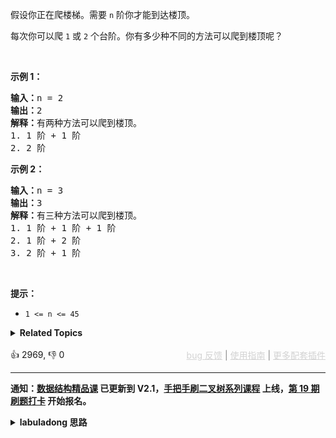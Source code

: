 <p>假设你正在爬楼梯。需要 <code>n</code>&nbsp;阶你才能到达楼顶。</p>

<p>每次你可以爬 <code>1</code> 或 <code>2</code> 个台阶。你有多少种不同的方法可以爬到楼顶呢？</p>

<p>&nbsp;</p>

<p><strong>示例 1：</strong></p>

<pre>
<strong>输入：</strong>n = 2
<strong>输出：</strong>2
<strong>解释：</strong>有两种方法可以爬到楼顶。
1. 1 阶 + 1 阶
2. 2 阶</pre>

<p><strong>示例 2：</strong></p>

<pre>
<strong>输入：</strong>n = 3
<strong>输出：</strong>3
<strong>解释：</strong>有三种方法可以爬到楼顶。
1. 1 阶 + 1 阶 + 1 阶
2. 1 阶 + 2 阶
3. 2 阶 + 1 阶
</pre>

<p>&nbsp;</p>

<p><strong>提示：</strong></p>

<ul> 
 <li><code>1 &lt;= n &lt;= 45</code></li> 
</ul>

<details><summary><strong>Related Topics</strong></summary>记忆化搜索 | 数学 | 动态规划</details><br>

<div>👍 2969, 👎 0<span style='float: right;'><span style='color: gray;'><a href='https://github.com/labuladong/fucking-algorithm/discussions/939' target='_blank' style='color: lightgray;text-decoration: underline;'>bug 反馈</a> | <a href='https://labuladong.gitee.io/article/fname.html?fname=jb插件简介' target='_blank' style='color: lightgray;text-decoration: underline;'>使用指南</a> | <a href='https://labuladong.github.io/algo/images/others/%E5%85%A8%E5%AE%B6%E6%A1%B6.jpg' target='_blank' style='color: lightgray;text-decoration: underline;'>更多配套插件</a></span></span></div>

<div id="labuladong"><hr>

**通知：[数据结构精品课](https://aep.h5.xeknow.com/s/1XJHEO) 已更新到 V2.1，[手把手刷二叉树系列课程](https://aep.xet.tech/s/3YGcq3) 上线，[第 19 期刷题打卡](https://aep.xet.tech/s/32wqt4) 开始报名。**

<details><summary><strong>labuladong 思路</strong></summary>

## 基本思路

这题属于最基本的动态规划，建议先看下前文 [动态规划框架详解](https://labuladong.github.io/article/fname.html?fname=动态规划详解进阶)。

这题很像 [509. 斐波那契数](/problems/fibonacci-number)：爬到第 `n` 级台阶的方法个数等于爬到 `n - 1` 的方法个数和爬到 `n - 2` 的方法个数之和。

**标签：[一维动态规划](https://mp.weixin.qq.com/mp/appmsgalbum?__biz=MzAxODQxMDM0Mw==&action=getalbum&album_id=2122007027366395905)，[动态规划](https://mp.weixin.qq.com/mp/appmsgalbum?__biz=MzAxODQxMDM0Mw==&action=getalbum&album_id=1318881141113536512)**

## 解法代码

提示：🟢 标记的是我写的解法代码，🤖 标记的是 chatGPT 翻译的多语言解法代码。如有错误，可以 [点这里](https://github.com/labuladong/fucking-algorithm/issues/1113) 反馈和修正。

<div class="tab-panel"><div class="tab-nav">
<button data-tab-item="cpp" class="tab-nav-button btn " data-tab-group="default" onclick="switchTab(this)">cpp🤖</button>

<button data-tab-item="python" class="tab-nav-button btn " data-tab-group="default" onclick="switchTab(this)">python🤖</button>

<button data-tab-item="java" class="tab-nav-button btn active" data-tab-group="default" onclick="switchTab(this)">java🟢</button>

<button data-tab-item="go" class="tab-nav-button btn " data-tab-group="default" onclick="switchTab(this)">go🤖</button>

<button data-tab-item="javascript" class="tab-nav-button btn " data-tab-group="default" onclick="switchTab(this)">javascript🤖</button>
</div><div class="tab-content">
<div data-tab-item="cpp" class="tab-item " data-tab-group="default"><div class="highlight">

```cpp
// 注意：cpp 代码由 chatGPT🤖 根据我的 java 代码翻译，旨在帮助不同背景的读者理解算法逻辑。
// 本代码已经通过力扣的测试用例，应该可直接成功提交。

class Solution {
public:
    // 备忘录
    vector<int> memo;

    int climbStairs(int n) {
        memo.resize(n + 1, 0);
        return dp(n);
    }

    // 定义：爬到第 n 级台阶的方法个数为 dp(n)
    int dp(int n) {
        // base case
        if (n <= 2) {
            return n;
        }
        if (memo[n] > 0) {
            return memo[n];
        }
        // 状态转移方程：
        // 爬到第 n 级台阶的方法个数等于爬到 n - 1 的方法个数和爬到 n - 2 的方法个数之和。
        memo[n] = dp(n - 1) + dp(n - 2);
        return memo[n];
    }
};
```

</div></div>

<div data-tab-item="python" class="tab-item " data-tab-group="default"><div class="highlight">

```python
# 注意：python 代码由 chatGPT🤖 根据我的 java 代码翻译，旨在帮助不同背景的读者理解算法逻辑。
# 本代码已经通过力扣的测试用例，应该可直接成功提交。

class Solution:
    # 备忘录
    memo = []

    def climbStairs(self, n: int) -> int:
        self.memo = [0] * (n + 1)
        return self.dp(n)

    # 定义：爬到第 n 级台阶的方法个数为 dp(n)
    def dp(self, n: int) -> int:
        # base case
        if n <= 2:
            return n
        if self.memo[n] > 0:
            return self.memo[n]
        # 状态转移方程：
        # 爬到第 n 级台阶的方法个数等于爬到 n - 1 的方法个数和爬到 n - 2 的方法个数之和。
        self.memo[n] = self.dp(n - 1) + self.dp(n - 2)
        return self.memo[n]
```

</div></div>

<div data-tab-item="java" class="tab-item active" data-tab-group="default"><div class="highlight">

```java
class Solution {
    // 备忘录
    int[] memo;

    public int climbStairs(int n) {
        memo = new int[n + 1];
        return dp(n);
    }

    // 定义：爬到第 n 级台阶的方法个数为 dp(n)
    int dp(int n) {
        // base case
        if (n <= 2) {
            return n;
        }
        if (memo[n] > 0) {
            return memo[n];
        }
        // 状态转移方程：
        // 爬到第 n 级台阶的方法个数等于爬到 n - 1 的方法个数和爬到 n - 2 的方法个数之和。
        memo[n] = dp(n - 1) + dp(n - 2);
        return memo[n];
    }
}
```

</div></div>

<div data-tab-item="go" class="tab-item " data-tab-group="default"><div class="highlight">

```go
// 注意：go 代码由 chatGPT🤖 根据我的 java 代码翻译，旨在帮助不同背景的读者理解算法逻辑。
// 本代码已经通过力扣的测试用例，应该可直接成功提交。

func climbStairs(n int) int {
    memo := make([]int, n+1)
    var dp func(int) int
    dp = func(n int) int {
        // base case
        if n <= 2 {
            return n
        }
        if memo[n] > 0 {
            return memo[n]
        }
        // 状态转移方程：
        // 爬到第 n 级台阶的方法个数等于爬到 n - 1 的方法个数和爬到 n - 2 的方法个数之和。
        memo[n] = dp(n-1) + dp(n-2)
        return memo[n]
    }
    return dp(n)
}
```

</div></div>

<div data-tab-item="javascript" class="tab-item " data-tab-group="default"><div class="highlight">

```javascript
// 注意：javascript 代码由 chatGPT🤖 根据我的 java 代码翻译，旨在帮助不同背景的读者理解算法逻辑。
// 本代码已经通过力扣的测试用例，应该可直接成功提交。

var climbStairs = function(n) {
    // 备忘录
    const memo = new Array(n + 1).fill(0);
    return dp(n);

    // 定义：爬到第 n 级台阶的方法个数为 dp(n)
    function dp(n) {
        // base case
        if (n <= 2) {
            return n;
        }
        if (memo[n] > 0) {
            return memo[n];
        }
        // 状态转移方程：
        // 爬到第 n 级台阶的方法个数等于爬到 n - 1 的方法个数和爬到 n - 2 的方法个数之和。
        memo[n] = dp(n - 1) + dp(n - 2);
        return memo[n];
    }
};
```

</div></div>
</div></div>

**类似题目**：
  - [剑指 Offer 10- II. 青蛙跳台阶问题 🟢](/problems/qing-wa-tiao-tai-jie-wen-ti-lcof)

</details>
</div>





